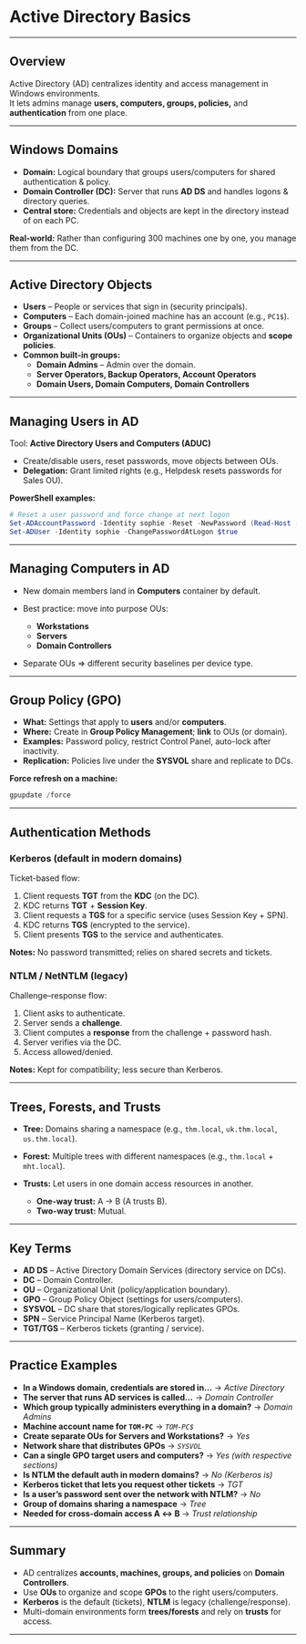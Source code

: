 
# Active Directory Basics

---

## Overview
Active Directory (AD) centralizes identity and access management in Windows environments.  
It lets admins manage **users, computers, groups, policies,** and **authentication** from one place.

---

## Windows Domains
- **Domain:** Logical boundary that groups users/computers for shared authentication & policy.
- **Domain Controller (DC):** Server that runs **AD DS** and handles logons & directory queries.
- **Central store:** Credentials and objects are kept in the directory instead of on each PC.

**Real-world:** Rather than configuring 300 machines one by one, you manage them from the DC.

---

## Active Directory Objects
- **Users** – People or services that sign in (security principals).
- **Computers** – Each domain-joined machine has an account (e.g., `PC1$`).
- **Groups** – Collect users/computers to grant permissions at once.
- **Organizational Units (OUs)** – Containers to organize objects and **scope policies**.
- **Common built-in groups:**
  - **Domain Admins** – Admin over the domain.
  - **Server Operators, Backup Operators, Account Operators**
  - **Domain Users, Domain Computers, Domain Controllers**

---

## Managing Users in AD
Tool: **Active Directory Users and Computers (ADUC)**  
- Create/disable users, reset passwords, move objects between OUs.
- **Delegation:** Grant limited rights (e.g., Helpdesk resets passwords for Sales OU).

**PowerShell examples:**
```powershell
# Reset a user password and force change at next logon
Set-ADAccountPassword -Identity sophie -Reset -NewPassword (Read-Host -AsSecureString "New Password")
Set-ADUser -Identity sophie -ChangePasswordAtLogon $true
````

---

## Managing Computers in AD

* New domain members land in **Computers** container by default.
* Best practice: move into purpose OUs:

  * **Workstations**
  * **Servers**
  * **Domain Controllers**
* Separate OUs ⇒ different security baselines per device type.

---

## Group Policy (GPO)

* **What:** Settings that apply to **users** and/or **computers**.
* **Where:** Create in **Group Policy Management**; **link** to OUs (or domain).
* **Examples:** Password policy, restrict Control Panel, auto-lock after inactivity.
* **Replication:** Policies live under the **SYSVOL** share and replicate to DCs.

**Force refresh on a machine:**

```powershell
gpupdate /force
```

---

## Authentication Methods

### Kerberos (default in modern domains)

Ticket-based flow:

1. Client requests **TGT** from the **KDC** (on the DC).
2. KDC returns **TGT** + **Session Key**.
3. Client requests a **TGS** for a specific service (uses Session Key + SPN).
4. KDC returns **TGS** (encrypted to the service).
5. Client presents **TGS** to the service and authenticates.

**Notes:** No password transmitted; relies on shared secrets and tickets.

### NTLM / NetNTLM (legacy)

Challenge–response flow:

1. Client asks to authenticate.
2. Server sends a **challenge**.
3. Client computes a **response** from the challenge + password hash.
4. Server verifies via the DC.
5. Access allowed/denied.

**Notes:** Kept for compatibility; less secure than Kerberos.

---

## Trees, Forests, and Trusts

* **Tree:** Domains sharing a namespace (e.g., `thm.local`, `uk.thm.local`, `us.thm.local`).
* **Forest:** Multiple trees with different namespaces (e.g., `thm.local` + `mht.local`).
* **Trusts:** Let users in one domain access resources in another.

  * **One-way trust:** A → B (A trusts B).
  * **Two-way trust:** Mutual.

---

## Key Terms

* **AD DS** – Active Directory Domain Services (directory service on DCs).
* **DC** – Domain Controller.
* **OU** – Organizational Unit (policy/application boundary).
* **GPO** – Group Policy Object (settings for users/computers).
* **SYSVOL** – DC share that stores/logically replicates GPOs.
* **SPN** – Service Principal Name (Kerberos target).
* **TGT/TGS** – Kerberos tickets (granting / service).

---

## Practice Examples

* **In a Windows domain, credentials are stored in…** → *Active Directory*
* **The server that runs AD services is called…** → *Domain Controller*
* **Which group typically administers everything in a domain?** → *Domain Admins*
* **Machine account name for `TOM-PC`** → *`TOM-PC$`*
* **Create separate OUs for Servers and Workstations?** → *Yes*
* **Network share that distributes GPOs** → *`SYSVOL`*
* **Can a single GPO target users and computers?** → *Yes (with respective sections)*
* **Is NTLM the default auth in modern domains?** → *No (Kerberos is)*
* **Kerberos ticket that lets you request other tickets** → *TGT*
* **Is a user’s password sent over the network with NTLM?** → *No*
* **Group of domains sharing a namespace** → *Tree*
* **Needed for cross-domain access A ↔ B** → *Trust relationship*

---

## Summary

* AD centralizes **accounts, machines, groups, and policies** on **Domain Controllers**.
* Use **OUs** to organize and scope **GPOs** to the right users/computers.
* **Kerberos** is the default (tickets), **NTLM** is legacy (challenge/response).
* Multi-domain environments form **trees/forests** and rely on **trusts** for access.

---


